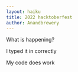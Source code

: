 ```yaml
---
layout: haiku
title: 2022 hacktoberfest
author: Anandbrewery
---
```


What is happening?

I typed it in correctly

My code does work
